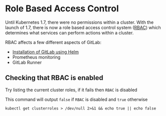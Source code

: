 # Role Based Access Control

Until Kubernetes 1.7, there were no permissions within a cluster. With the launch of 1.7, there is now a role based access control system ([RBAC](https://kubernetes.io/docs/reference/access-authn-authz/rbac/)) which determines what services can perform actions within a cluster.

RBAC affects a few different aspects of GitLab:

* [Installation of GitLab using Helm](tools.md#preparing-for-helm-with-rbac)
* Prometheus monitoring
* GitLab Runner

## Checking that RBAC is enabled

Try listing the current cluster roles, if it fails then `RBAC` is disabled

This command will output `false` if `RBAC` is disabled and `true` otherwise

`kubectl get clusterroles > /dev/null 2>&1 && echo true || echo false`
